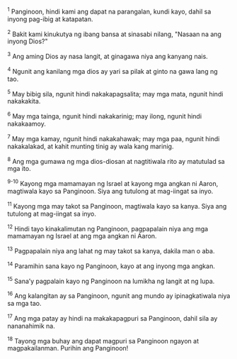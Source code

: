 <sup>1</sup>
Panginoon, hindi kami ang dapat na parangalan, kundi kayo, dahil sa inyong pag-ibig at katapatan. 

<sup>2</sup>
Bakit kami kinukutya ng ibang bansa at sinasabi nilang, "Nasaan na ang inyong Dios?" 

<sup>3</sup>
Ang aming Dios ay nasa langit, at ginagawa niya ang kanyang nais. 

<sup>4</sup>
Ngunit ang kanilang mga dios ay yari sa pilak at ginto na gawa lang ng tao. 

<sup>5</sup>
May bibig sila, ngunit hindi nakakapagsalita; may mga mata, ngunit hindi nakakakita. 

<sup>6</sup>
May mga tainga, ngunit hindi nakakarinig; may ilong, ngunit hindi nakakaamoy. 

<sup>7</sup>
May mga kamay, ngunit hindi nakakahawak; may mga paa, ngunit hindi nakakalakad, at kahit munting tinig ay wala kang marinig. 

<sup>8</sup>
Ang mga gumawa ng mga dios-diosan at nagtitiwala rito ay matutulad sa mga ito.

<sup>9-10</sup>
Kayong mga mamamayan ng Israel at kayong mga angkan ni Aaron, magtiwala kayo sa Panginoon. Siya ang tutulong at mag-iingat sa inyo. 

<sup>11</sup>
Kayong mga may takot sa Panginoon, magtiwala kayo sa kanya. Siya ang tutulong at mag-iingat sa inyo. 

<sup>12</sup>
Hindi tayo kinakalimutan ng Panginoon, pagpapalain niya ang mga mamamayan ng Israel at ang mga angkan ni Aaron. 

<sup>13</sup>
Pagpapalain niya ang lahat ng may takot sa kanya, dakila man o aba. 

<sup>14</sup>
Paramihin sana kayo ng Panginoon, kayo at ang inyong mga angkan. 

<sup>15</sup>
Sanaʼy pagpalain kayo ng Panginoon na lumikha ng langit at ng lupa. 

<sup>16</sup>
Ang kalangitan ay sa Panginoon, ngunit ang mundo ay ipinagkatiwala niya sa mga tao. 

<sup>17</sup>
Ang mga patay ay hindi na makakapagpuri sa Panginoon, dahil sila ay nananahimik na. 

<sup>18</sup>
Tayong mga buhay ang dapat magpuri sa Panginoon ngayon at magpakailanman. Purihin ang Panginoon!
